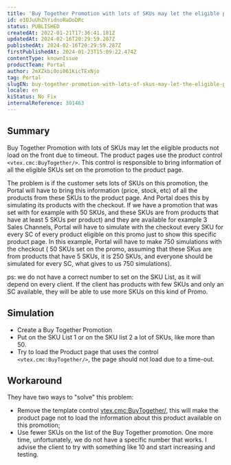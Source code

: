 ```yaml
---
title: 'Buy Together Promotion with lots of SKUs may let the eligible products not to load on the front (timeout)'
id: e1OJuUhZhYidnoRaDoDRc
status: PUBLISHED
createdAt: 2022-01-21T17:36:41.181Z
updatedAt: 2024-02-16T20:29:59.287Z
publishedAt: 2024-02-16T20:29:59.287Z
firstPublishedAt: 2024-01-23T15:09:22.474Z
contentType: knownIssue
productTeam: Portal
author: 2mXZkbi0oi061KicTExNjo
tag: Portal
slugEN: buy-together-promotion-with-lots-of-skus-may-let-the-eligible-products-not-to-load-on-the-front-timeout
locale: en
kiStatus: No Fix
internalReference: 301463
---
```


## Summary


Buy Together Promotion with lots of SKUs may let the eligible products not load on the front due to timeout. The product pages use the product control `<vtex.cmc:BuyTogether/>`. This control is responsible to bring information of all the eligible SKUs set on the promotion to the product page.

The problem is if the customer sets lots of SKUs on this promotion, the Portal will have to bring this information (price, stock, etc) of all the products from these SKUs to the product page. And Portal does this by simulating its products with the checkout. If we have a promotion that was set with for example with 50 SKUs, and these SKUs are from products that have at least 5 SKUs per product) and they are available for example 3 Sales Channels, Portal will have to simulate with the checkout every SKU for every SC of every product eligible on this promo just to show this specific product page. In this example, Portal will have to make 750 simulations with the checkout ( 50 SKUs set on the promo, assuming that these SKus are from products that have 5 SKUs, it is 250 SKUs, and everyone should be simulated for every SC, what gives to us 750 simulations).

ps: we do not have a correct number to set on the SKU List, as it will depend on every client. If the client has products with few SKUs and only an SC available, they will be able to use more SKUs on this kind of Promo.


##

## Simulation


- Create a Buy Together Promotion
- Put on the SKU List 1 or on the SKU list 2 a lot of SKUs, like more than 50.
- Try to load the Product page that uses the control `<vtex.cmc:BuyTogether/>`, the page should not load due to a time-out.


##

## Workaround


They have two ways to "solve" this problem:
- Remove the template control <vtex.cmc:BuyTogether/>, this will make the product page not to load the information about this product available on this promotion;
- Use fewer SKUs on the list of the Buy Together promotion. One more time, unfortunately, we do not have a specific number that works. I advise the client to try with something like 10 and start increasing and testing.

